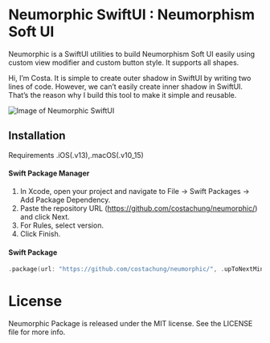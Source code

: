 # Neumorphic SwiftUI : Neumorphism Soft UI

Neumorphic is a SwiftUI utilities to build Neumorphism Soft UI easily using custom view modifier and custom button style. It supports all shapes. 

Hi, I’m Costa. It is simple to create outer shadow in SwiftUI by writing two lines of code. However, we can’t easily create inner shadow in SwiftUI. That’s the reason why I build this tool to make it simple and reusable.

![Image of Neumorphic SwiftUI](https://user-images.githubusercontent.com/169746/77291563-7bfcda80-6d19-11ea-84ff-1ae527e425fa.png)


## Installation
Requirements
.iOS(.v13),.macOS(.v10_15)

#### Swift Package Manager 
1. In Xcode, open your project and navigate to File → Swift Packages → Add Package Dependency.
2. Paste the repository URL (https://github.com/costachung/neumorphic/) and click Next.
3. For Rules, select version.
4. Click Finish.

#### Swift Package
```swift
.package(url: "https://github.com/costachung/neumorphic/", .upToNextMinor(from: "1.0"))
```


# License
Neumorphic Package is released under the MIT license. See the LICENSE file for more info.
